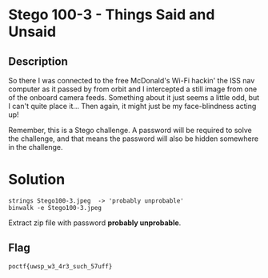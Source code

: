 # Stego 100-3 - Things Said and Unsaid
## Description
So there I was connected to the free McDonald's Wi-Fi hackin' the ISS nav computer as it passed by from orbit and I intercepted a still image from one of the onboard camera feeds. Something about it just seems a little odd, but I can't quite place it... Then again, it might just be my face-blindness acting up!

Remember, this is a Stego challenge. A password will be required to solve the challenge, and that means the password will also be hidden somewhere in the challenge.


# Solution
```
strings Stego100-3.jpeg  -> 'probably unprobable'
binwalk -e Stego100-3.jpeg
```
Extract zip file with password **probably unprobable**.

## Flag
`poctf{uwsp_w3_4r3_such_57uff}`

